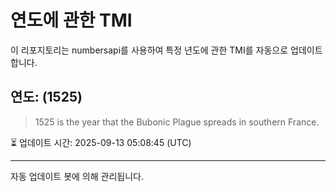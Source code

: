 
# 연도에 관한 TMI

이 리포지토리는 numbersapi를 사용하여 특정 년도에 관한 TMI를 자동으로 업데이트합니다.

## 연도: (1525)
> 1525 is the year that the Bubonic Plague spreads in southern France.

⏳ 업데이트 시간: 2025-09-13 05:08:45 (UTC)

---
자동 업데이트 봇에 의해 관리됩니다.
